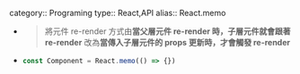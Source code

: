 category:: Programing
type:: React,API
alias:: React.memo

- > 將元件 re-render 方式由**當父層元件 re-render 時，子層元件就會跟著 re-render**
  > 改為**當傳入子層元件的 props 更新時，才會觸發 re-render**
- ```typescript
  const Component = React.memo(() => {})
  ```